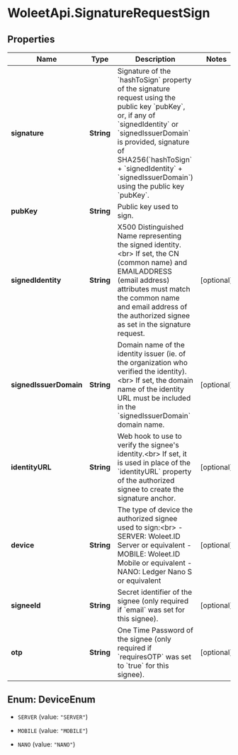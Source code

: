 # WoleetApi.SignatureRequestSign

## Properties
Name | Type | Description | Notes
------------ | ------------- | ------------- | -------------
**signature** | **String** | Signature of the &#x60;hashToSign&#x60; property of the signature request using the public key &#x60;pubKey&#x60;, or, if any of &#x60;signedIdentity&#x60; or &#x60;signedIssuerDomain&#x60; is provided, signature of SHA256(&#x60;hashToSign&#x60; + &#x60;signedIdentity&#x60; + &#x60;signedIssuerDomain&#x60;) using the public key &#x60;pubKey&#x60;.  | 
**pubKey** | **String** | Public key used to sign.  | 
**signedIdentity** | **String** | X500 Distinguished Name representing the signed identity.&lt;br&gt; If set, the CN (common name) and EMAILADDRESS (email address) attributes must match the common name and email address of the authorized signee as set in the signature request.  | [optional] 
**signedIssuerDomain** | **String** | Domain name of the identity issuer (ie. of the organization who verified the identity).&lt;br&gt; If set, the domain name of the identity URL must be included in the &#x60;signedIssuerDomain&#x60; domain name.  | [optional] 
**identityURL** | **String** | Web hook to use to verify the signee&#39;s identity.&lt;br&gt; If set, it is used in place of the &#x60;identityURL&#x60; property of the authorized signee to create the signature anchor.  | [optional] 
**device** | **String** | The type of device the authorized signee used to sign:&lt;br&gt; - SERVER: Woleet.ID Server or equivalent - MOBILE: Woleet.ID Mobile or equivalent - NANO: Ledger Nano S or equivalent  | [optional] 
**signeeId** | **String** | Secret identifier of the signee (only required if &#x60;email&#x60; was set for this signee).  | [optional] 
**otp** | **String** | One Time Password of the signee (only required if &#x60;requiresOTP&#x60; was set to &#x60;true&#x60; for thìs signee).  | [optional] 


<a name="DeviceEnum"></a>
## Enum: DeviceEnum


* `SERVER` (value: `"SERVER"`)

* `MOBILE` (value: `"MOBILE"`)

* `NANO` (value: `"NANO"`)




